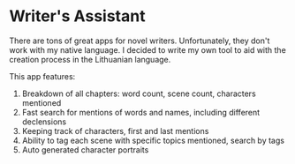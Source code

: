 # Writer's Assistant

There are tons of great apps for novel writers. Unfortunately, they don't work with my native language.
I decided to write my own tool to aid with the creation process in the Lithuanian language.

This app features:
1. Breakdown of all chapters: word count, scene count, characters mentioned
2. Fast search for mentions of words and names, including different declensions 
3. Keeping track of characters, first and last mentions
4. Ability to tag each scene with specific topics mentioned, search by tags
5. Auto generated character portraits

